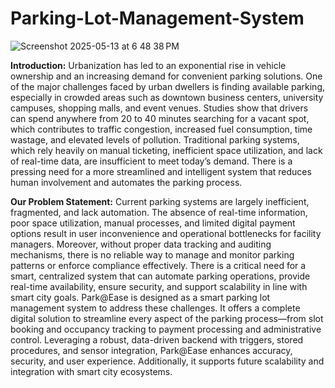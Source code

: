 # Parking-Lot-Management-System

![Screenshot 2025-05-13 at 6 48 38 PM](https://github.com/user-attachments/assets/80f48c55-f1a3-456f-bd3b-2d4ed80b9fec)


**Introduction:**
Urbanization has led to an exponential rise in vehicle ownership and an increasing demand for convenient parking solutions. One of the major challenges faced by urban dwellers is finding available parking, especially in crowded areas such as downtown business centers, university campuses, shopping malls, and event venues. Studies show that drivers can spend anywhere from 20 to 40 minutes searching for a vacant spot, which contributes to traffic congestion, increased fuel consumption, time wastage, and elevated levels of pollution.
Traditional parking systems, which rely heavily on manual ticketing, inefficient space utilization, and lack of real-time data, are insufficient to meet today’s demand. There is a pressing need for a more streamlined and intelligent system that reduces human involvement and automates the parking process.

**Our Problem Statement:**
Current parking systems are largely inefficient, fragmented, and lack automation. The absence of real-time information, poor space utilization, manual processes, and limited digital payment options result in user inconvenience and operational bottlenecks for facility managers. Moreover, without proper data tracking and auditing mechanisms, there is no reliable way to manage and monitor parking patterns or enforce compliance effectively. There is a critical need for a smart, centralized system that can automate parking operations, provide real-time availability, ensure security, and support scalability in line with smart city goals.
Park@Ease is designed as a smart parking lot management system to address these challenges. It offers a complete digital solution to streamline every aspect of the parking process—from slot booking and occupancy tracking to payment processing and administrative control. Leveraging a robust, data-driven backend with triggers, stored procedures, and sensor integration, Park@Ease enhances accuracy, security, and user experience. Additionally, it supports future scalability and integration with smart city ecosystems.



